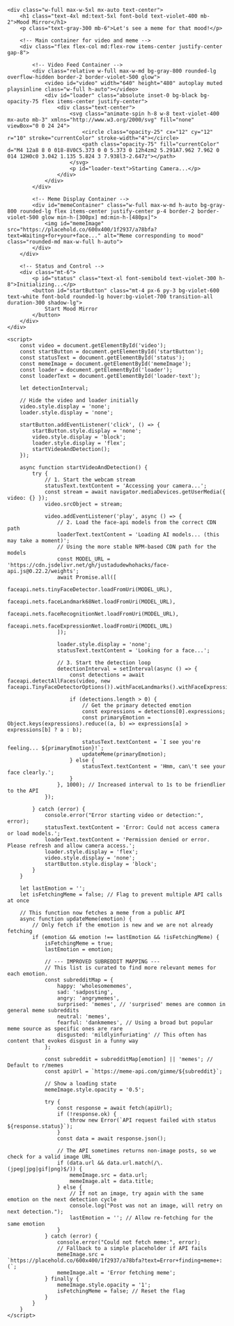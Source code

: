 <!DOCTYPE html>
<html lang="en">
<head>
    <meta charset="UTF-8">
    <meta name="viewport" content="width=device-width, initial-scale=1.0">
    <title>Mood Mirror</title>
    <!-- Tailwind CSS for styling -->
    <script src="https://cdn.tailwindcss.com"></script>
    <!-- face-api.js for face and expression detection -->
    <script src="https://cdn.jsdelivr.net/npm/face-api.js@0.22.2/dist/face-api.min.js"></script>
    <link rel="stylesheet" href="https://fonts.googleapis.com/css2?family=Inter:wght@400;600;700&display=swap">
    <style>
        body {
            font-family: 'Inter', sans-serif;
        }
        /* Add a subtle glow effect to the video and meme */
        .glow {
            box-shadow: 0 0 15px rgba(76, 29, 149, 0.5), 0 0 25px rgba(167, 139, 250, 0.4);
        }
        /* Style for the status text to make it pop */
        #status {
            text-shadow: 0px 1px 5px rgba(0,0,0,0.2);
        }
        /* Transition for the meme image for smooth loading */
        #memeImage {
            transition: opacity 0.5s ease-in-out;
        }
    </style>
</head>
<body class="bg-gray-900 text-white flex flex-col items-center justify-center min-h-screen p-4">

    <div class="w-full max-w-5xl mx-auto text-center">
        <h1 class="text-4xl md:text-5xl font-bold text-violet-400 mb-2">Mood Mirror</h1>
        <p class="text-gray-300 mb-6">Let's see a meme for that mood!</p>

        <!-- Main container for video and meme -->
        <div class="flex flex-col md:flex-row items-center justify-center gap-8">
            
            <!-- Video Feed Container -->
            <div class="relative w-full max-w-md bg-gray-800 rounded-lg overflow-hidden border-2 border-violet-500 glow">
                <video id="video" width="640" height="480" autoplay muted playsinline class="w-full h-auto"></video>
                <div id="loader" class="absolute inset-0 bg-black bg-opacity-75 flex items-center justify-center">
                    <div class="text-center">
                        <svg class="animate-spin h-8 w-8 text-violet-400 mx-auto mb-3" xmlns="http://www.w3.org/2000/svg" fill="none" viewBox="0 0 24 24">
                            <circle class="opacity-25" cx="12" cy="12" r="10" stroke="currentColor" stroke-width="4"></circle>
                            <path class="opacity-75" fill="currentColor" d="M4 12a8 8 0 018-8V0C5.373 0 0 5.373 0 12h4zm2 5.291A7.962 7.962 0 014 12H0c0 3.042 1.135 5.824 3 7.938l3-2.647z"></path>
                        </svg>
                        <p id="loader-text">Starting Camera...</p>
                    </div>
                </div>
            </div>

            <!-- Meme Display Container -->
            <div id="memeContainer" class="w-full max-w-md h-auto bg-gray-800 rounded-lg flex items-center justify-center p-4 border-2 border-violet-500 glow min-h-[300px] md:min-h-[480px]">
                <img id="memeImage" src="https://placehold.co/600x400/1f2937/a78bfa?text=Waiting+for+your+face..." alt="Meme corresponding to mood" class="rounded-md max-w-full h-auto">
            </div>
        </div>
        
        <!-- Status and Control -->
        <div class="mt-6">
            <p id="status" class="text-xl font-semibold text-violet-300 h-8">Initializing...</p>
            <button id="startButton" class="mt-4 px-6 py-3 bg-violet-600 text-white font-bold rounded-lg hover:bg-violet-700 transition-all duration-300 shadow-lg">
                Start Mood Mirror
            </button>
        </div>
    </div>

    <script>
        const video = document.getElementById('video');
        const startButton = document.getElementById('startButton');
        const statusText = document.getElementById('status');
        const memeImage = document.getElementById('memeImage');
        const loader = document.getElementById('loader');
        const loaderText = document.getElementById('loader-text');
        
        let detectionInterval;

        // Hide the video and loader initially
        video.style.display = 'none';
        loader.style.display = 'none';

        startButton.addEventListener('click', () => {
            startButton.style.display = 'none';
            video.style.display = 'block';
            loader.style.display = 'flex';
            startVideoAndDetection();
        });

        async function startVideoAndDetection() {
            try {
                // 1. Start the webcam stream
                statusText.textContent = 'Accessing your camera...';
                const stream = await navigator.mediaDevices.getUserMedia({ video: {} });
                video.srcObject = stream;

                video.addEventListener('play', async () => {
                    // 2. Load the face-api models from the correct CDN path
                    loaderText.textContent = 'Loading AI models... (this may take a moment)';
                    // Using the more stable NPM-based CDN path for the models
                    const MODEL_URL = 'https://cdn.jsdelivr.net/gh/justadudewhohacks/face-api.js@0.22.2/weights';
                    await Promise.all([
                        faceapi.nets.tinyFaceDetector.loadFromUri(MODEL_URL),
                        faceapi.nets.faceLandmark68Net.loadFromUri(MODEL_URL),
                        faceapi.nets.faceRecognitionNet.loadFromUri(MODEL_URL),
                        faceapi.nets.faceExpressionNet.loadFromUri(MODEL_URL)
                    ]);
                    
                    loader.style.display = 'none';
                    statusText.textContent = 'Looking for a face...';

                    // 3. Start the detection loop
                    detectionInterval = setInterval(async () => {
                        const detections = await faceapi.detectAllFaces(video, new faceapi.TinyFaceDetectorOptions()).withFaceLandmarks().withFaceExpressions();
                        
                        if (detections.length > 0) {
                            // Get the primary detected emotion
                            const expressions = detections[0].expressions;
                            const primaryEmotion = Object.keys(expressions).reduce((a, b) => expressions[a] > expressions[b] ? a : b);
                            
                            statusText.textContent = `I see you're feeling... ${primaryEmotion}!`;
                            updateMeme(primaryEmotion);
                        } else {
                            statusText.textContent = 'Hmm, can\'t see your face clearly.';
                        }
                    }, 1000); // Increased interval to 1s to be friendlier to the API
                });

            } catch (error) {
                console.error("Error starting video or detection:", error);
                statusText.textContent = 'Error: Could not access camera or load models.';
                loaderText.textContent = 'Permission denied or error. Please refresh and allow camera access.';
                loader.style.display = 'flex';
                video.style.display = 'none';
                startButton.style.display = 'block';
            }
        }

        let lastEmotion = '';
        let isFetchingMeme = false; // Flag to prevent multiple API calls at once

        // This function now fetches a meme from a public API
        async function updateMeme(emotion) {
            // Only fetch if the emotion is new and we are not already fetching
            if (emotion && emotion !== lastEmotion && !isFetchingMeme) {
                isFetchingMeme = true;
                lastEmotion = emotion;

                // --- IMPROVED SUBREDDIT MAPPING ---
                // This list is curated to find more relevant memes for each emotion.
                const subredditMap = {
                    happy: 'wholesomememes',
                    sad: 'sadposting',
                    angry: 'angrymemes',
                    surprised: 'memes', // 'surprised' memes are common in general meme subreddits
                    neutral: 'memes',
                    fearful: 'dankmemes', // Using a broad but popular meme source as specific ones are rare
                    disgusted: 'mildlyinfuriating' // This often has content that evokes disgust in a funny way
                };

                const subreddit = subredditMap[emotion] || 'memes'; // Default to r/memes
                const apiUrl = `https://meme-api.com/gimme/${subreddit}`;

                // Show a loading state
                memeImage.style.opacity = '0.5';

                try {
                    const response = await fetch(apiUrl);
                    if (!response.ok) {
                        throw new Error(`API request failed with status ${response.status}`);
                    }
                    const data = await response.json();

                    // The API sometimes returns non-image posts, so we check for a valid image URL
                    if (data.url && data.url.match(/\.(jpeg|jpg|gif|png)$/)) {
                        memeImage.src = data.url;
                        memeImage.alt = data.title;
                    } else {
                        // If not an image, try again with the same emotion on the next detection cycle
                        console.log("Post was not an image, will retry on next detection.");
                        lastEmotion = ''; // Allow re-fetching for the same emotion
                    }
                } catch (error) {
                    console.error("Could not fetch meme:", error);
                    // Fallback to a simple placeholder if API fails
                    memeImage.src = `https://placehold.co/600x400/1f2937/a78bfa?text=Error+finding+meme+:(`;
                    memeImage.alt = 'Error fetching meme';
                } finally {
                    memeImage.style.opacity = '1';
                    isFetchingMeme = false; // Reset the flag
                }
            }
        }
    </script>
</body>
</html>
